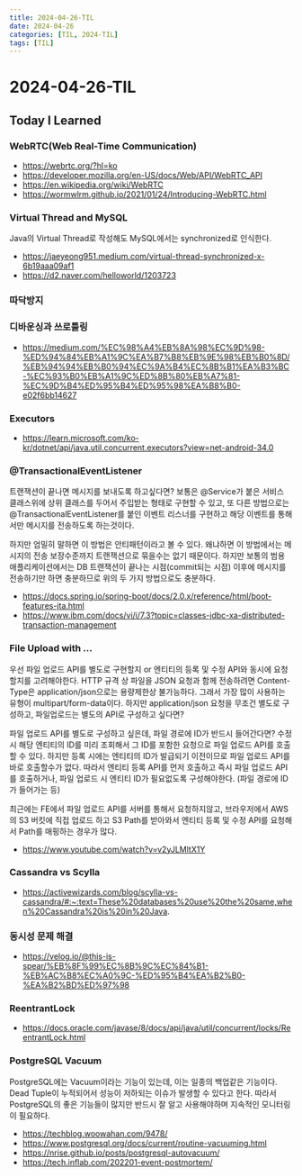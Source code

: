 ```yaml
---
title: 2024-04-26-TIL
date: 2024-04-26
categories: [TIL, 2024-TIL]
tags: [TIL]
---
```


# 2024-04-26-TIL

## Today I Learned

### WebRTC(Web Real-Time Communication)

- https://webrtc.org/?hl=ko
- https://developer.mozilla.org/en-US/docs/Web/API/WebRTC_API
- https://en.wikipedia.org/wiki/WebRTC
- https://wormwlrm.github.io/2021/01/24/Introducing-WebRTC.html

### Virtual Thread and MySQL

Java의 Virtual Thread로 작성해도 MySQL에서는 synchronized로 인식한다.

- https://jaeyeong951.medium.com/virtual-thread-synchronized-x-6b19aaa09af1
- https://d2.naver.com/helloworld/1203723

### 따닥방지

### 디바운싱과 쓰로틀링

- https://medium.com/%EC%98%A4%EB%8A%98%EC%9D%98-%ED%94%84%EB%A1%9C%EA%B7%B8%EB%9E%98%EB%B0%8D/%EB%94%94%EB%B0%94%EC%9A%B4%EC%8B%B1%EA%B3%BC-%EC%93%B0%EB%A1%9C%ED%8B%80%EB%A7%81-%EC%9D%B4%ED%95%B4%ED%95%98%EA%B8%B0-e02f6bb14627

### Executors

- https://learn.microsoft.com/ko-kr/dotnet/api/java.util.concurrent.executors?view=net-android-34.0

### @TransactionalEventListener

트랜잭션이 끝나면 메시지를 보내도록 하고싶다면? 보통은 @Service가 붙은 서비스 클래스위에 상위 클래스를 두어서 주입받는 형태로 구현할 수 있고, 또 다른 방법으로는 @TransactionalEventListener를 붙인 이벤트 리스너를 구현하고 해당 이벤트를 통해서만 메시지를 전송하도록 하는것이다. 

하지만 엄밀히 말하면 이 방법은 안티패턴이라고 볼 수 있다. 왜냐하면 이 방법에서는 메시지의 전송 보장수준까지 트랜잭션으로 묶을수는 없기 때문이다. 하지만 보통의 범용 애플리케이션에서는 DB 트랜잭션이 끝나는 시점(commit되는 시점) 이후에 메시지를 전송하기만 하면 충분하므로 위의 두 가지 방법으로도 충분하다.

- https://docs.spring.io/spring-boot/docs/2.0.x/reference/html/boot-features-jta.html
- https://www.ibm.com/docs/vi/i/7.3?topic=classes-jdbc-xa-distributed-transaction-management

### File Upload with ...

우선 파일 업로드 API를 별도로 구현할지 or 엔티티의 등록 및 수정 API와 동시에 요청할지를 고려해야한다. HTTP 규격 상 파일을 JSON 요청과 함께 전송하려면 Content-Type은 application/json으로는 용량제한상 불가능하다. 그래서 가장 많이 사용하는 유형이 multipart/form-data이다. 하지만 application/json 요청을 무조건 별도로 구성하고, 파일업로드는 별도의 API로 구성하고 싶다면?

파일 업로드 API를 별도로 구성하고 싶은데, 파일 경로에 ID가 반드시 들어간다면? 수정 시 해당 엔티티의 ID를 미리 조회해서 그 ID를 포함한 요청으로 파일 업로드 API를 호출할 수 있다. 하지만 등록 시에는 엔티티의 ID가 발급되기 이전이므로 파일 업로드 API를 바로 호출할수가 없다. 따라서 엔티티 등록 API를 먼저 호출하고 즉시 파일 업로드 API를 호출하거나, 파일 업로드 시 엔티티 ID가 필요없도록 구성해야한다. (파일 경로에 ID가 들어가는 등)

최근에는 FE에서 파일 업로드 API를 서버를 통해서 요청하지않고, 브라우저에서 AWS의 S3 버킷에 직접 업로드 하고 S3 Path를 받아와서 엔티티 등록 및 수정 API를 요청해서 Path를 매핑하는 경우가 많다.

- https://www.youtube.com/watch?v=v2yJLMltX1Y

### Cassandra vs Scylla

- https://activewizards.com/blog/scylla-vs-cassandra/#:~:text=These%20databases%20use%20the%20same,when%20Cassandra%20is%20in%20Java.

### 동시성 문제 해결

- https://velog.io/@this-is-spear/%EB%8F%99%EC%8B%9C%EC%84%B1-%EB%AC%B8%EC%A0%9C-%ED%95%B4%EA%B2%B0-%EA%B2%BD%ED%97%98

### ReentrantLock

- https://docs.oracle.com/javase/8/docs/api/java/util/concurrent/locks/ReentrantLock.html

### PostgreSQL Vacuum

PostgreSQL에는 Vacuum이라는 기능이 있는데, 이는 일종의 백업같은 기능이다. Dead Tuple이 누적되어서 성능이 저하되는 이슈가 발생할 수 있다고 한다. 따라서 PostgreSQL의 좋은 기능들이 많지만 반드시 잘 알고 사용해야하며 지속적인 모니터링이 필요하다.

- https://techblog.woowahan.com/9478/
- https://www.postgresql.org/docs/current/routine-vacuuming.html
- https://nrise.github.io/posts/postgresql-autovacuum/
- https://tech.inflab.com/202201-event-postmortem/